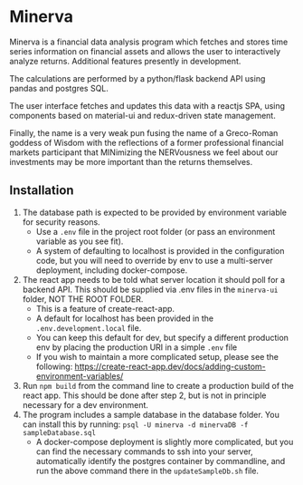 # Minerva
Minerva is a financial data analysis program which fetches and stores time series information on financial assets and allows the user to interactively analyze returns.  Additional features presently in development.
 
The calculations are performed by a python/flask backend API using pandas and postgres SQL.

The user interface fetches and updates this data with a reactjs SPA, using components based on material-ui and redux-driven state management.

Finally, the name is a very weak pun fusing the name of a Greco-Roman goddess of Wisdom with the reflections of a former professional financial markets participant that MINimizing the NERVousness we feel about our investments may be more important than the returns themselves.

## Installation
1. The database path is expected to be provided by environment variable for security reasons.  
   * Use a `.env` file in the project root folder (or pass an environment variable as you see fit).
   * A system of defaulting to localhost is provided in the configuration code, but you will need to override by env to use a multi-server deployment, including docker-compose.
2. The react app needs to be told what server location it should poll for a backend API.
   This should be supplied via .env files in the `minerva-ui` folder, NOT THE ROOT FOLDER.
   * This is a feature of create-react-app.
   * A default for localhost has been provided in the `.env.development.local` file.
   * You can keep this default for dev, but specify a different production env by placing the production URI in a simple `.env` file
   * If you wish to maintain a more complicated setup, please see the following:  https://create-react-app.dev/docs/adding-custom-environment-variables/
3. Run `npm build` from the command line to create a production build of the react app.  This should be done after step 2, but is not in principle necessary for a dev environment.
4. The program includes a sample database in the database folder.  You can install this by running:  `psql -U minerva -d minervaDB -f sampleDatabase.sql`
   * A docker-compose deployment is slightly more complicated, but you can find the necessary commands to ssh into your server, automatically identify the postgres container by commandline, and run the above command there in the `updateSampleDb.sh` file. 


